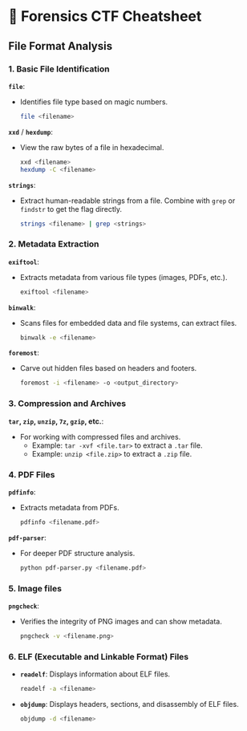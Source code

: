 # 🔎 Forensics CTF Cheatsheet
## File Format Analysis

### 1. **Basic File Identification**
**`file`**:
   - Identifies file type based on magic numbers.
     
     ```bash
     file <filename>
     ```

**`xxd`** / **`hexdump`**:
   - View the raw bytes of a file in hexadecimal.

     ```bash
     xxd <filename>
     hexdump -C <filename>
     ```

**`strings`**:

   - Extract human-readable strings from a file. Combine with `grep` or `findstr` to get the flag directly.
     
     ```bash
     strings <filename> | grep <strings>
     ```

### 2. **Metadata Extraction**
**`exiftool`**:

   - Extracts metadata from various file types (images, PDFs, etc.).
     
     ```bash
     exiftool <filename>
     ```

**`binwalk`**:

   - Scans files for embedded data and file systems, can extract files.
     
     ```bash
     binwalk -e <filename>
     ```

**`foremost`**:
   - Carve out hidden files based on headers and footers.

     ```bash
     foremost -i <filename> -o <output_directory>
     ```

### 3. **Compression and Archives**
**`tar`, `zip`, `unzip`, `7z`, `gzip`, etc.**:

   - For working with compressed files and archives.
     - Example: `tar -xvf <file.tar>` to extract a `.tar` file.
     - Example: `unzip <file.zip>` to extract a `.zip` file.

### 4. **PDF Files**
**`pdfinfo`**:
   - Extracts metadata from PDFs.
     
     ```bash
     pdfinfo <filename.pdf>
     ```

**`pdf-parser`**:
   - For deeper PDF structure analysis.
     
     ```bash
     python pdf-parser.py <filename.pdf>
     ```

### 5. **Image files**

**`pngcheck`**:
   - Verifies the integrity of PNG images and can show metadata.
     
     ```bash
     pngcheck -v <filename.png>
     ```

### 6. **ELF (Executable and Linkable Format) Files**
   - **`readelf`**: Displays information about ELF files.
     ```bash
     readelf -a <filename>
     ```

   - **`objdump`**: Displays headers, sections, and disassembly of ELF files.
     ```bash
     objdump -d <filename>
     ```
